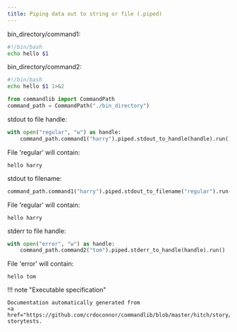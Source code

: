```yaml
---
title: Piping data out to string or file (.piped)
---
```






bin_directory/command1:
```bash
#!/bin/bash
echo hello $1

```
bin_directory/command2:
```bash
#!/bin/bash
echo hello $1 1>&2

```


```python
from commandlib import CommandPath
command_path = CommandPath("./bin_directory")

```




stdout to file handle:




```python
with open("regular", "w") as handle:
    command_path.command1("harry").piped.stdout_to_handle(handle).run()

```






File 'regular' will contain:
```
hello harry
```



stdout to filename:




```python
command_path.command1("harry").piped.stdout_to_filename("regular").run()

```






File 'regular' will contain:
```
hello harry
```



stderr to file handle:




```python
with open("error", "w") as handle:
    command_path.command2("tom").piped.stderr_to_handle(handle).run()

```






File 'error' will contain:
```
hello tom
```







!!! note "Executable specification"

    Documentation automatically generated from 
    <a href="https://github.com/crdoconnor/commandlib/blob/master/hitch/story/pipe.story">pipe.story
    storytests.
